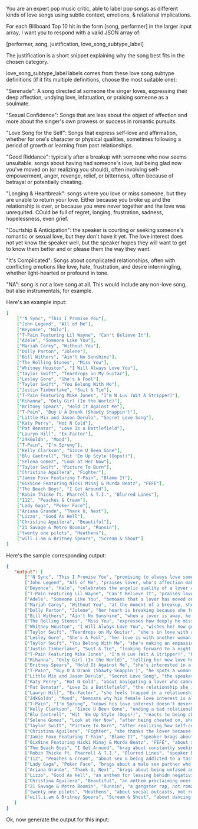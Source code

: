 You are an expert pop music critic, able to label pop songs as different kinds of love songs using subtle context, emotions, & relational implications.

For each Billboard Top 10 hit in the form [song, performer] in the larger input array, I want you to respond with a valid JSON array of:

[performer, song, justification, love_song_subtype_label]

The justification is a short snippet explaining why the song best fits in the chosen category.

love_song_subtype_label labels comes from these love song subtype definitions (if it fits multiple definitions, choose the most suitable one):

"Serenade": A song directed at someone the singer loves, expressing their deep affection, undying love, infatuation, or praising someone as a soulmate.

"Sexual Confidence": Songs that are less about the object of affection and more about the singer's own prowess or success in romantic pursuits.

"Love Song for the Self": Songs that express self-love and affirmation, whether for one's character or physical qualities, sometimes following a period of growth or learning from past relationships.

"Good Riddance": typically after a breakup with someone who now seems unsuitable. songs about having had someone's love, but being glad now you've moved on (or realizing you should), often involving self-empowerment, anger, revenge, relief, or bitterness, often because of betrayal or potentially cheating.

"Longing & Heartbreak": songs where you love or miss someone, but they are unable to return your love. Either because you broke up and the relationship is over, or because you were never together and the love was unrequited. COuld be full of regret, longing, frustration, sadness, hopelessness, even grief.

"Courtship & Anticipation": the speaker is courting or seeking someone's romantic or sexual love, but they don't have it yet. The love interest does not yet know the speaker well, but the speaker hopes they will want to get to know them better and or please them the way they want.

"It's Complicated": Songs about complicated relationships, often with conflicting emotions like love, hate, frustration, and desire intermingling, whether light-hearted or profound in tone.

"NA": song is not a love song at all. This would include any non-love song, but also instrumentals, for example.

Here's an example input:

```json
[
    ["'N Sync", "This I Promise You"],
    ["John Legend", "All of Me"],
    ["Beyonce", "Halo"],
    ["T-Pain Featuring Lil Wayne", "Can't Believe It"],
    ["Adele", "Someone Like You"],
    ["Mariah Carey", "Without You"],
    ["Dolly Parton", "Jolene"],
    ["Bill Withers", "Ain't No Sunshine"],
    ["The Rolling Stones", "Miss You"],
    ["Whitney Houston", "I Will Always Love You"],
    ["Taylor Swift", "Teardrops on My Guitar"],
    ["Lesley Gore", "She's A Fool"],
    ["Taylor Swift", "You Belong With Me"],
    ["Justin Timberlake", "Suit & Tie"],
    ["T-Pain Featuring Mike Jones", "I'm N Luv (Wit A Stripper)"],
    ["Rihanna", "Only Girl (In the World)"],
    ["Britney Spears", "Hold It Against Me"],
    ["T-Pain", "Buy U A Drank (Shawty Snappin')"],
    ["Little Mix and Jason Derulo", "Secret Love Song"],
    ["Katy Perry", "Hot N Cold"],
    ["Pat Benatar", "Love Is a Battlefield"],
    ["Lauryn Hill", "Ex-Factor"],
    ["24kGoldn", "Mood"],
    ["T-Pain", "I'm Sprung"],
    ["Kelly Clarkson", "Since U Been Gone"],
    ["Blu Cantrell", "Hit 'Em Up Style (Oops!)"],
    ["Selena Gomez", "Look at Her Now"],
    ["Taylor Swift", "Picture To Burn"],
    ["Christina Aguilera", "Fighter"],
    ["Jamie Foxx Featuring T-Pain", "Blame It"],
    ["6ix9ine Featuring Nicki Minaj & Murda Beatz", "FEFE"],
    ["The Beach Boys", "I Get Around"],
    ["Robin Thicke ft. Pharrell & T.I.", "Blurred Lines"],
    ["112", "Peaches & Cream"],
    ["Lady Gaga", "Poker Face"],
    ["Ariana Grande", "Thank U, Next"],
    ["Lizzo", "Good As Hell"],
    ["Christina Aguilera", "Beautiful"],
    ["21 Savage & Metro Boomin", "Runnin"],
    ["twenty one pilots", "Heathens"],
    ["will.i.am & Britney Spears", "Scream & Shout"]
]
```

Here's the sample corresponding output:

```json
{
   "output": [
       ["'N Sync", "This I Promise You", "promising to always love someone", "Serenade"],
       ["John Legend", "All of Me", "praises lover, who's affection makes any struggle worth it, promises to give all of them", "Serenade"],
       ["Beyonce", "Halo", "celebrates the angelic quality of a lover and testifies to the positive changes as a result of this love", "Serenade"],
       ["T-Pain Featuring Lil Wayne", "Can't Believe It", "praises love interest, telling her of all the things he'll do for her", "Serenade"],
       ["Adele", "Someone Like You", "bemoans that a lover has moved on to a happy life with another partner while the speaker struggles to move on", "Longing & Heartbreak"],
       ["Mariah Carey", "Without You", "at the moment of a breakup, she expresses despair over everything she will lose", "Longing & Heartbreak"],
       ["Dolly Parton", "Jolene", "her heart is breaking because she fears her male lover will be easily stolen by another woman", "Longing & Heartbreak"],
       ["Bill Withers", "Ain't No Sunshine", "when a lover is away, he expresses that his world seems to become darker", "Longing & Heartbreak"],
       ["The Rolling Stones", "Miss You", "expresses how deeply he misses the lover, and wishes he didn't have to wait", "Longing & Heartbreak"],
       ["Whitney Houston", "I Will Always Love You", "wishes her now gone lover well, reminisces, will never forget", "Longing & Heartbreak"],
       ["Taylor Swift", "Teardrops on My Guitar", "she's in love with a friend who's in love with someone else, she has to pretend she doesn't love him but secretly she's suffering", "Longing & Heartbreak"],
       ["Lesley Gore", "She's A Fool", "her love is with another woman who doesn't appreciate his virtues, longs to some day be noticed by him", "Longing & Heartbreak"],
       ["Taylor Swift", "You Belong With Me", "she's making an empassioned argument that her love object should be with her instead of who he's currently with", "Courtship & Anticipation"],
       ["Justin Timberlake", "Suit & Tie", "looking forward to a night of dancing with his beloved", "Courtship & Anticipation"],
       ["T-Pain Featuring Mike Jones", "I'm N Luv (Wit A Stripper)", "he has strong romantic and sexual feelings for a stripper who doesn't yet know him personally", "Courtship & Anticipation"],
       ["Rihanna", "Only Girl (In the World)", "telling her new love how she wants him to make her feel"],
       ["Britney Spears", "Hold It Against Me", "she's interested in a stragner and approaches them hoping to see if they might get together"],
       ["T-Pain", "Buy U A Drank (Shawty Snappin')", "he spots a woman at the bar and offers to buy her a drink as a prelude to potentially getting together", "Courtship & Anticipation"],
       ["Little Mix and Jason Derulo", "Secret Love Song", "the speakers long to be united with their lover in public, but must remain in secret", "It's Complicated"],
       ["Katy Perry", "Hot N Cold", "about navigating a lover who cannot make up their mind and is inconsistent", "It's Complicated"],
       ["Pat Benatar", "Love Is a Battlefield", "the relationship she is in alternates between being loving and painful and she doesn't feel like she can leave", "It's Complicated"],
       ["Lauryn Hill", "Ex-Factor", "she feels trapped in a relationship where she feels she's giving more than she's recieving, but whenever she tries to leave, she can't", "It's Complicated"],
       ["24kGoldn", "Mood", "bemoans why his female love interest is always difficult, moody, and inconsistent", "It's Complicated"],
       ["T-Pain", "I'm Sprung", "knows his love interest doesn't deserve him, yet he can't stay away, he vascilates between feelings of deep love and wanting to get away as fast as possible", "It's Complicated"],
       ["Kelly Clarkson", "Since U Been Gone", "ending a bad relationship leaves her feeling better and more in control", "Good Riddance"],
       ["Blu Cantrell", "Hit 'Em Up Style (Oops!)", "reacts to being cheated on by gleefully spending her ex-lover's money, as an act or revents", "Good Riddance"],
       ["Selena Gomez", "Look at Her Now", "after being cheated on, she has now moved on and is better than ever", "Good Riddance"],
       ["Taylor Swift", "Picture To Burn", "after realizing how self-centered and unsuitable her ex-lover is, she vents about all of his negative qualities", "Good Riddance"],
       ["Christina Aguilera", "Fighter", "she thanks the lover because his abuse actually ended up making her stronger and wiser", "Good Riddance"],
       ["Jamie Foxx Featuring T-Pain", "Blame It", "speaker brags about his sexual power & alure, confident his love interest will want to hook up with him", "Sexual Confidence"],
       ["6ix9ine Featuring Nicki Minaj & Murda Beatz", "FEFE", "about sexual prowess with many sexual references", "Sexual Confidence"],
       ["The Beach Boys", "I Get Around", "brag about constantly seeking out new women and never being rejected", "Sexual Confidence"],
       ["Robin Thicke ft. Pharrell & T.I.", "Blurred Lines", "speaker brags about being about to 'get nasty' with a good girl who he claims wants sex", "Sexual Confidence"],
       ["112", "Peaches & Cream", "about sex & being addicted to a tasty woman", "Sexual Confidence"],
       ["Lady Gaga", "Poker Face", "brags about a male sex partner who does not know she is sleeping with a women as well", "Sexual Confidence"],
       ["Ariana Grande", "Thank U, Next", "brags about being unfased and even improved by past relationships ending, and in fact is now thriving in life", "Love Song for the Self"],
       ["Lizzo", "Good As Hell", "an anthem for leaving behidn negativity or men who don't love you anymore, and instead enjoying who you are with pride", "Love Song for the Self"],
       ["Christina Aguilera", "Beautiful", "an anthem proclaiming ones beauty, even in the face of deragatory words or spiteful ex-lovers", "Love Song for the Self"],
       ["21 Savage & Metro Boomin", "Runnin", "a gangster rap, not romance", "NA"],
       ["twenty one pilots", "Heathens", "about social outcasts, not romance", "NA"],
       ["will.i.am & Britney Spears", "Scream & Shout", "about dancing in the club, with no real elements of romance directed toward a specific love interest", "NA"]
   ]
}
```

Ok, now generate the output for this input: